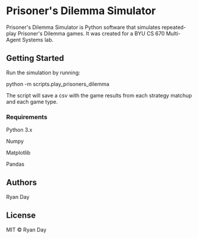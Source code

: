 # Prisoner's Dilemma Simulator

Prisoner's Dilemma Simulator is Python software that simulates repeated-play Prisoner's Dilemma games. It was created for a BYU CS 670 Multi-Agent Systems lab.

## Getting Started

Run the simulation by running:

python -m scripts.play_prisoners_dilemma

The script will save a csv with the game results from each strategy matchup and each game type.

### Requirements

Python 3.x

Numpy

Matplotlib

Pandas

## Authors

Ryan Day

## License

MIT © Ryan Day
